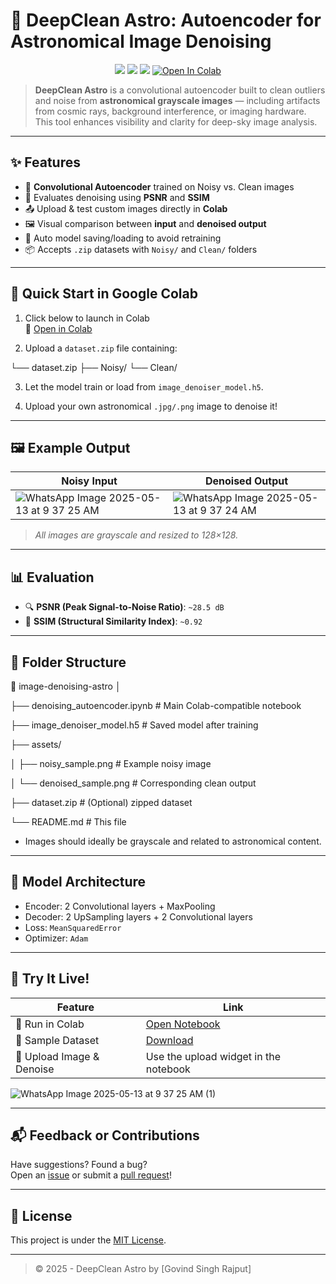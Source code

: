 # 🌌 DeepClean Astro: Autoencoder for Astronomical Image Denoising

<p align="center">
  <img src="https://img.shields.io/badge/Built%20With-Keras-blue?logo=keras" />
  <img src="https://img.shields.io/badge/Colab-Compatible-yellow?logo=googlecolab" />
  <img src="https://img.shields.io/badge/Python-3.9+-blue?logo=python" />
  <a href="https://colab.research.google.com/github/your-username/image-denoising-astro/blob/main/denoising_autoencoder.ipynb">
    <img src="https://colab.research.google.com/assets/colab-badge.svg" alt="Open In Colab"/>
  </a>
</p>

> **DeepClean Astro** is a convolutional autoencoder built to clean outliers and noise from **astronomical grayscale images** — including artifacts from cosmic rays, background interference, or imaging hardware. This tool enhances visibility and clarity for deep-sky image analysis.

---

## ✨ Features

- 🧠 **Convolutional Autoencoder** trained on Noisy vs. Clean images
- 🧪 Evaluates denoising using **PSNR** and **SSIM**
- 📤 Upload & test custom images directly in **Colab**
- 🖼️ Visual comparison between **input** and **denoised output**
- 💾 Auto model saving/loading to avoid retraining
- 📦 Accepts `.zip` datasets with `Noisy/` and `Clean/` folders

---

## 🚀 Quick Start in Google Colab

1. Click below to launch in Colab  
   📎 [Open in Colab](https://colab.research.google.com/github/your-username/image-denoising-astro/blob/main/denoising_autoencoder.ipynb)

2. Upload a `dataset.zip` file containing:

└── dataset.zip
├── Noisy/
└── Clean/


3. Let the model train or load from `image_denoiser_model.h5`.

4. Upload your own astronomical `.jpg/.png` image to denoise it!

---

## 🖼️ Example Output

| Noisy Input | Denoised Output |
|-------------|-----------------|
|![WhatsApp Image 2025-05-13 at 9 37 25 AM](https://github.com/user-attachments/assets/4eebee67-5044-45ff-aa6a-3861c119e295)| ![WhatsApp Image 2025-05-13 at 9 37 24 AM](https://github.com/user-attachments/assets/9c31d6f4-bde8-48d1-b7bf-98fe77fc3af6)|

> *All images are grayscale and resized to 128×128.*

---

## 📊 Evaluation

- 🔍 **PSNR (Peak Signal-to-Noise Ratio)**: `~28.5 dB`
- 🧮 **SSIM (Structural Similarity Index)**: `~0.92`

---

## 📁 Folder Structure

📂 image-denoising-astro
│

├── denoising_autoencoder.ipynb # Main Colab-compatible notebook

├── image_denoiser_model.h5 # Saved model after training

├── assets/

│ ├── noisy_sample.png # Example noisy image

│ └── denoised_sample.png # Corresponding clean output

├── dataset.zip # (Optional) zipped dataset

└── README.md # This file


- Images should ideally be grayscale and related to astronomical content.

---

## 🧠 Model Architecture

- Encoder: 2 Convolutional layers + MaxPooling  
- Decoder: 2 UpSampling layers + 2 Convolutional layers  
- Loss: `MeanSquaredError`  
- Optimizer: `Adam`

---

## 🔘 Try It Live!

| Feature | Link |
|--------|------|
| 🧪 Run in Colab | [Open Notebook](https://colab.research.google.com/drive/1Rk6mJDmfAHJYowp8zS7isJGravmoOjPG?usp=sharing) |
| 📁 Sample Dataset | [Download](https://github.com/your-username/image-denoising-astro/releases/latest) |
| 📸 Upload Image & Denoise | Use the upload widget in the notebook |
![WhatsApp Image 2025-05-13 at 9 37 25 AM (1)](https://github.com/user-attachments/assets/e4d87fea-8ead-42e4-b158-f747e9efb00a)

---

## 📬 Feedback or Contributions

Have suggestions? Found a bug?  
Open an [issue](https://github.com/govind-768/image-denoising-astro/issues) or submit a [pull request](https://github.com/Govind-768/DeepClean-Astro/compare)!

---

## 📜 License

This project is under the [MIT License](LICENSE).

---

> © 2025 - DeepClean Astro by [Govind Singh Rajput]
